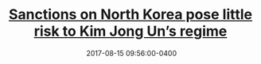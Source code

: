 ---
layout: post
title: <a href='https://www.ft.com/content/f905013a-8723-11e7-bf50-e1c239b45787' target="_blank">Sanctions on North Korea pose little risk to Kim Jong Un’s regime</a> 
date:  2017-08-15 09:56:00-0400
description: 
tags: 
categories: 
---